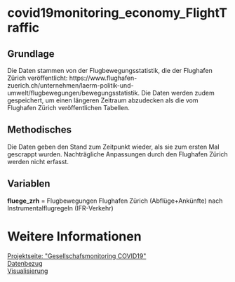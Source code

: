 # covid19monitoring_economy_FlightTraffic

<h2> Grundlage </h2>
Die Daten stammen von der Flugbewegungsstatistik, die der Flughafen Zürich veröffentlicht: https://www.flughafen-zuerich.ch/unternehmen/laerm-politik-und-umwelt/flugbewegungen/bewegungsstatistik. Die Daten werden zudem gespeichert, um einen längeren Zeitraum abzudecken als die vom Flughafen Zürich veröffentlichen Tabellen.

<h2> Methodisches </h2>
Die Daten geben den Stand zum Zeitpunkt wieder, als sie zum ersten Mal gescrappt wurden. Nachträgliche Anpassungen durch den Flughafen Zürich werden nicht erfasst. 

<h2> Variablen </h2>

<strong>fluege_zrh</strong> = 	Flugbewegungen Flughafen Zürich (Abflüge+Ankünfte) nach Instrumentalflugregeln (IFR-Verkehr)<br>

# Weitere Informationen
[Projektseite: "Gesellschafsmonitoring COVID19"](https://github.com/statistikZH/covid19monitoring) <br>
[Datenbezug](https://www.web.statistik.zh.ch/covid19_indikatoren_uebersicht/#/) <br>
[Visualisierung](https://www.web.statistik.zh.ch/cms_vis/covid19_indikatoren/) <br>


